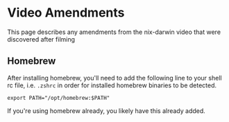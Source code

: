 # Video Amendments

This page describes any amendments from the nix-darwin video that were discovered
after filming

## Homebrew

After installing homebrew, you'll need to add the following line to your
shell rc file, i.e. `.zshrc` in order for installed homebrew binaries to
be detected.

```
export PATH="/opt/homebrew:$PATH"
```

If you're using homebrew already, you likely have this already added.
